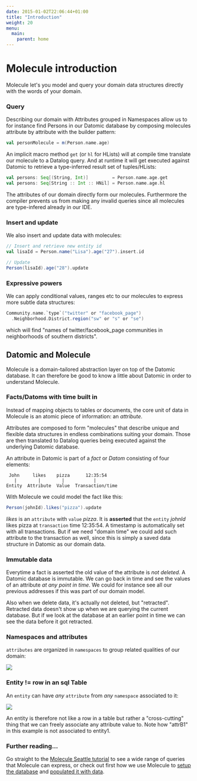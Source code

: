 ```yaml
---
date: 2015-01-02T22:06:44+01:00
title: "Introduction"
weight: 20
menu:
  main:
    parent: home
---
```


# Molecule introduction

Molecule let's you model and query your domain data structures directly with the words of your domain.

### Query

Describing our domain with Attributes grouped in Namespaces allow us to for instance find Persons in our Datomic database by composing molecules attribute by attribute with the builder pattern:

```scala
val personMolecule = m(Person.name.age)
```

An implicit macro method `get` (or `hl` for HLists) will at compile time translate our molecule to a Datalog query. And at runtime it will get executed against Datomic to retrieve a type-inferred result set of tuples/HLists:

```scala
val persons: Seq[(String, Int)]         = Person.name.age.get
val persons: Seq[String :: Int :: HNil] = Person.name.age.hl
```

The attributes of our domain directly form our molecules. Furthermore the compiler prevents us from making any invalid queries since all molecules are type-infered already in our IDE.


### Insert and update

We also insert and update data with molecules:

```scala
// Insert and retrieve new entity id
val lisaId = Person.name("Lisa").age("27").insert.id

// Update
Person(lisaId).age("28").update
```

### Expressive powers

We can apply conditional values, ranges etc to our molecules to express more subtle data structures:

```scala
Community.name.`type`("twitter" or "facebook_page")
  .Neighborhood.District.region("sw" or "s" or "se")
```
which will find "names of twitter/facebook_page communities in neighborhoods of southern districts".



## Datomic and Molecule

Molecule is a domain-tailored abstraction layer on top of the Datomic database. It can therefore be good to know a little about Datomic in order to understand Molecule.


### Facts/Datoms with time built in

Instead of mapping objects to tables or documents, the core unit of data in Molecule is an atomic piece of information: an _attribute_. 

Attributes are composed to form "molecules" that describe unique and flexible data structures in endless combinations suiting your domain. Those are then translated to Datalog queries being executed against the underlying Datomic database.

An attribute in Datomic is part of a _fact_ or _Datom_ consisting of four elements:

```
 John     likes    pizza      12:35:54
   |        |        |           |
Entity  Attribute  Value  Transaction/time
```

With Molecule we could model the fact like this:

```scala
Person(johnId).likes("pizza").update
```
_likes_ is an `attribute` with `value` _pizza_. It is **asserted** that the `entity` _johnId_ likes pizza at `transaction` time 12:35:54. A timestamp is automatically set with all transactions. But if we need "domain time" we could add such attribute to the transaction as well, since this is simply a saved data structure in Datomic as our domain data.

### Immutable data

Everytime a fact is asserted the old value of the attribute is _not deleted_. A Datomic database is immutable. We can go back in time and see the values of an attribute _at any point in time_. We could for instance see all our previous addresses if this was part of our domain model.

Also when we delete data, it's actually not deleted, but "retracted". Retracted data doesn't show up when we are querying the current database. But if we look at the database at an earlier point in time we can see the data before it got retracted.

### Namespaces and attributes

`attributes` are organized in `namespaces` to group related qualities of our domain:
 
![](/img/DatomicElements1.png)

### Entity != row in an sql Table

An `entity` can have _any_ `attribute` from _any_ `namespace` associated to it:

![](/img/DatomicElements2.png)

An entity is therefore not like a row in a table but rather a "cross-cutting" thing that we can freely associate any attribute value to. Note how "attrB1" in this example is not associated to entity1.



### Further reading...

Go straight to the [Molecule Seattle tutorial][tutorial] to see a wide range of
 queries that Molecule can express, or check out first how we use Molecule to 
 [setup the database][setup] and [populated it with data][populate].
 
 
[setup]: /manual/setup
[populate]: /manual/insert
[tutorial]: /tutorials/seattle